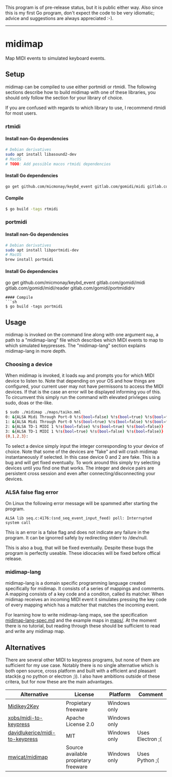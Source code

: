 This program is of pre-release status, but it is public either way. Also since this is my first Go program, don't expect the code to be very idiomatic; advice and suggestions are always appreciated :-).

---

# midimap
Map MIDI events to simulated keyboard events.
## Setup
midimap can be compiled to use either portmidi or rtmidi. The following sections describe how to build midimap with one of these libraries, you should only follow the section for your library of choice.

If you are confused with regards to which library to use, I recommend rtmidi for most users.
### rtmidi
#### Install non-Go dependencies
```sh
# Debian derivatives
sudo apt install libasound2-dev
# MacOS
# TODO: Add possible macos rtmidi dependencios
```
#### Install Go dependencies
```sh
go get github.com/micmonay/keybd_event gitlab.com/gomidi/midi gitlab.com/gomidi/midi/reader gitlab.com/gomidi/rtmididrv
```
#### Compile
```sh
$ go build -tags rtmidi
```
### portmidi
#### Install non-Go dependencies
```sh
# Debian derivatives
sudo apt install libportmidi-dev
# MacOS
brew install portmidi
```
#### Install Go dependencies
go get github.com/micmonay/keybd_event gitlab.com/gomidi/midi gitlab.com/gomidi/midi/reader gitlab.com/gomidi/portmididrv
```
#### Compile
```sh
$ go build -tags portmidi
```
## Usage
midimap is invoked on the command line along with one argument `map`, a path to a "midimap-lang" file which describes which MIDI events to map to which simulated keypresses. The "midimap-lang" section explains midimap-lang in more depth.

### Choosing a device
When midimap is invoked, it loads `map` and prompts you for which MIDI device to listen to. Note that depending on your OS and how things are configured, your current user may not have permissons to access the MIDI devices. If that is the case an error will be displayed informing you of this. To circumvent this simply run the command with elevated privleges using sudo, doas or the-like.
```sh
$ sudo ./midimap ./maps/taiko.mml
0: &{ALSA Midi Through Port-0 %!s(bool=false) %!s(bool=true) %!s(bool=false)}
1: &{ALSA Midi Through Port-0 %!s(bool=true) %!s(bool=false) %!s(bool=false)}
2: &{ALSA TD-1 MIDI 1 %!s(bool=false) %!s(bool=true) %!s(bool=false)}
3: &{ALSA TD-1 MIDI 1 %!s(bool=true) %!s(bool=false) %!s(bool=false)}
{0,1,2,3}: 
```

To select a device simply input the integer corresponding to your device of choice. Note that some of the devices are "fake" and will crash midimap instantaneously if selected. In this case device 0 and 2 are fake. This is a bug and will get fixed eventually. To work around this simply try selecting devices until you find one that works. The integer and device pairs are persistent cross session and even after connecting/disconnecting your devices.

### ALSA false flag error
On Linux the following error message will be spammed after starting the program.
```
ALSA lib seq.c:4176:(snd_seq_event_input_feed) poll: Interrupted system call
```
This is an error is a false flag and does not indicate any failure in the program. It can be ignorred safely by redirecting stderr to /dev/null.

This is also a bug, that will be fixed eventually. Despite these bugs the program is perfectly useable. These idiocacies will be fixed before offical release.

### midimap-lang
midimap-lang is a domain specific programming language created specifically for midimap. It consists of a series of mappings and comments. A mapping consists of a key code and a conditon, called its matcher. When midimap receives an incoming MIDI event it simulates pressing the key code of every mapping which has a matcher that matches the incoming event.

For learning how to write midimap-lang maps, see the specification [midimap-lang-spec.md](https://github.com/fossegrim/midimap/blob/master/midimap-lang-spec.md) and the example maps in [maps/](https://github.com/fossegrim/midimap/tree/master/maps). At the moment there is no tutorial, but reading through these should be sufficient to read and write any midimap map.

## Alternatives
There are several other MIDI to keypress programs, but none of them are sufficient for my use case. Notably there is no single alternative which is both open source, cross platform and built with a efficient and pleasant stack(e.g no python or electron ;)). I also have ambitions outside of these critera, but for now these are the main advantages.

| Alternative                                                                         | License                              | Platform     | Comment          |
|-------------------------------------------------------------------------------------|--------------------------------------|--------------|------------------|
| [Midikey2Key](https://midikey2key.de)                                               | Propietary freeware                  | Windows only |                  |
| [xobs/midi-to-keypress](https://github.com/xobs/midi-to-keypress)                   | Apache License 2.0 | Windows only |                  |
| [davidlukerice/midi-to-keypress](https://github.com/davidlukerice/midi-to-keypress) | MIT                                  | Windows only | Uses Electron ;( |
| [mwicat/midimap](https://github.com/mwicat/midimap)                                 | Source available propietary freeware | Windows only | Uses Python ;(   |

